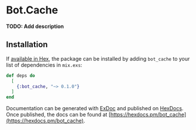# Bot.Cache

**TODO: Add description**

## Installation

If [available in Hex](https://hex.pm/docs/publish), the package can be installed
by adding `bot_cache` to your list of dependencies in `mix.exs`:

```elixir
def deps do
  [
    {:bot_cache, "~> 0.1.0"}
  ]
end
```

Documentation can be generated with [ExDoc](https://github.com/elixir-lang/ex_doc)
and published on [HexDocs](https://hexdocs.pm). Once published, the docs can
be found at [https://hexdocs.pm/bot_cache](https://hexdocs.pm/bot_cache).

